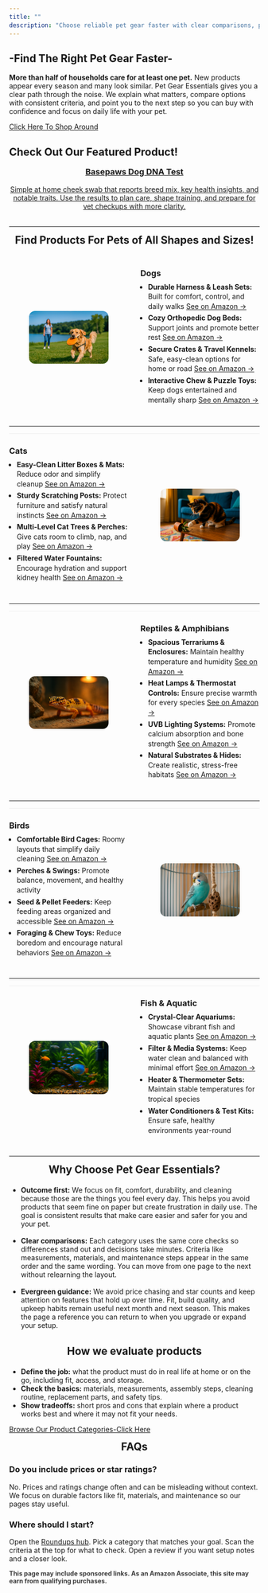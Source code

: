 ```yaml
---
title: ""
description: "Choose reliable pet gear faster with clear comparisons, practical criteria, and focused product guidance."
---
```


<h2>-Find The Right Pet Gear Faster-</h2>
<p><strong>More than half of households care for at least one pet.</strong> New products appear every season and many look similar. Pet Gear Essentials gives you a clear path through the noise. We explain what matters, compare options with consistent criteria, and point you to the next step so you can buy with confidence and focus on daily life with your pet.</p>
<p><a class="btn" href="/roundups/">Click Here To Shop Around</a></p>


<h2>Check Out Our Featured Product!</h2>
<div class="roundups-grid">
  <a class="roundups-card" href="https://amzn.to/4ha5Wmi" rel="nofollow sponsored noopener" target="_blank" style="text-align:center;color:var(--ink);">
    <h3 style="margin-top:0;color:var(--ink);">Basepaws Dog DNA Test</h3>
    <p style="color:var(--ink);">Simple at home cheek swab that reports breed mix, key health insights, and notable traits. Use the results to plan care, shape training, and prepare for vet checkups with more clarity.</p>
  </a>
</div>

<section id="pet-groups-zz" class="pge-zz">
  <hr><h2>Find Products For Pets of All Shapes and Sizes!</h2>
  <!-- Row 1: Dogs (image left) -->
  <article class="pge-zz-row">
    <figure class="pge-zz-media">
      <img src="/home/pet-groups/dogs.webp" width="1200" height="675" loading="lazy" alt="Happy dog wearing a harness on a trail.">
    </figure>
    <div class="pge-zz-copy">
      <h3>Dogs</h3>
      <ul class="pge-zz-list">
        <li><strong>Durable Harness & Leash Sets:</strong> Built for comfort, control, and daily walks <a href="https://amzn.to/4nEw6QC" class="pge-zz-cta" target="_blank" rel="nofollow sponsored noopener">See on Amazon →</a></li>
        <li><strong>Cozy Orthopedic Dog Beds: </strong>Support joints and promote better rest <a href="https://amzn.to/4mKKXYl" class="pge-zz-cta" target="_blank" rel="nofollow sponsored noopener">See on Amazon →</a></li>
        <li><strong>Secure Crates & Travel Kennels: </strong>Safe, easy-clean options for home or road <a href="https://amzn.to/48MtfjM" class="pge-zz-cta" target="_blank" rel="nofollow sponsored noopener">See on Amazon →</a></li>
        <li><strong>Interactive Chew & Puzzle Toys: </strong>Keep dogs entertained and mentally sharp <a href="https://amzn.to/3WlIhWf" class="pge-zz-cta" target="_blank" rel="nofollow sponsored noopener">See on Amazon →</a></li>
      </ul>
    </div>
  </article>

  <!-- Row 2: Cats (image right) -->
<hr>
<article class="pge-zz-row flip">
  <figure class="pge-zz-media">
    <img src="/home/pet-groups/cats.webp" width="1200" height="675" loading="lazy" alt="Cat lounging on a perch playing with a toy.">
  </figure>
  <div class="pge-zz-copy">
    <h3>Cats</h3>
    <ul class="pge-zz-list">
      <li><strong>Easy-Clean Litter Boxes & Mats:</strong> Reduce odor and simplify cleanup <a href="https://amzn.to/4qcZCyv" class="pge-zz-cta" target="_blank" rel="nofollow sponsored noopener">See on Amazon →</a></li>
      <li><strong>Sturdy Scratching Posts:</strong> Protect furniture and satisfy natural instincts <a href="https://amzn.to/4hgYuWv" class="pge-zz-cta" target="_blank" rel="nofollow sponsored noopener">See on Amazon →</a></li>
      <li><strong>Multi-Level Cat Trees & Perches:</strong> Give cats room to climb, nap, and play <a href="https://amzn.to/3W1lEGB" class="pge-zz-cta" target="_blank" rel="nofollow sponsored noopener">See on Amazon →</a></li>
      <li><strong>Filtered Water Fountains:</strong> Encourage hydration and support kidney health <a href="https://amzn.to/4hjqSYg" class="pge-zz-cta" target="_blank" rel="nofollow sponsored noopener">See on Amazon →</a></li>
    </ul>
  </div>
</article>

<!-- Row 3: Reptiles & Amphibians (image left) -->
<hr>
<article class="pge-zz-row">
  <figure class="pge-zz-media">
    <img src="/home/pet-groups/reptiles-amphibians.webp" width="1200" height="675" loading="lazy" alt="Leopard gecko resting inside a warm terrarium.">
  </figure>
  <div class="pge-zz-copy">
    <h3>Reptiles & Amphibians</h3>
    <ul class="pge-zz-list">
      <li><strong>Spacious Terrariums & Enclosures:</strong> Maintain healthy temperature and humidity <a href="https://amzn.to/3KsRXMh" class="pge-zz-cta" target="_blank" rel="nofollow sponsored noopener">See on Amazon →</a></li>
      <li><strong>Heat Lamps & Thermostat Controls:</strong> Ensure precise warmth for every species <a href="https://amzn.to/4gUQiuV" class="pge-zz-cta" target="_blank" rel="nofollow sponsored noopener">See on Amazon →</a></li>
      <li><strong>UVB Lighting Systems:</strong> Promote calcium absorption and bone strength <a href="https://amzn.to/4nH2cv8" class="pge-zz-cta" target="_blank" rel="nofollow sponsored noopener">See on Amazon →</a></li>
      <li><strong>Natural Substrates & Hides:</strong> Create realistic, stress-free habitats <a href="https://amzn.to/4nAlhPt" class="pge-zz-cta" target="_blank" rel="nofollow sponsored noopener">See on Amazon →</a></li>
    </ul>
  </div>
</article>

<!-- Row 4: Birds (image right) -->
<hr>
<article class="pge-zz-row flip">
  <figure class="pge-zz-media">
    <img src="/home/pet-groups/birds.webp" width="1200" height="675" loading="lazy" alt="Blue parakeet perched on a swing in a bright cage.">
  </figure>
  <div class="pge-zz-copy">
    <h3>Birds</h3>
    <ul class="pge-zz-list">
      <li><strong>Comfortable Bird Cages:</strong> Roomy layouts that simplify daily cleaning <a href="https://amzn.to/4o5wcAT" class="pge-zz-cta" target="_blank" rel="nofollow sponsored noopener">See on Amazon →</a></li>
      <li><strong>Perches & Swings:</strong> Promote balance, movement, and healthy activity</li>
      <li><strong>Seed & Pellet Feeders:</strong> Keep feeding areas organized and accessible <a href="https://amzn.to/3W9MTit" class="pge-zz-cta" target="_blank" rel="nofollow sponsored noopener">See on Amazon →</a></li>
      <li><strong>Foraging & Chew Toys:</strong> Reduce boredom and encourage natural behaviors <a href="https://amzn.to/4qcBxro" class="pge-zz-cta" target="_blank" rel="nofollow sponsored noopener">See on Amazon →</a></li>
    </ul>
  </div>
</article>

<!-- Row 5: Fish & Aquatic (image left) -->
<hr>
<article class="pge-zz-row">
  <figure class="pge-zz-media">
    <img src="/home/pet-groups/fish-aquatic.webp" width="1200" height="675" loading="lazy" alt="Colorful freshwater fish swimming in a planted aquarium.">
  </figure>
  <div class="pge-zz-copy">
    <h3>Fish & Aquatic</h3>
    <ul class="pge-zz-list">
      <li><strong>Crystal-Clear Aquariums:</strong> Showcase vibrant fish and aquatic plants <a href="https://amzn.to/42H97fe" class="pge-zz-cta" target="_blank" rel="nofollow sponsored noopener">See on Amazon →</a></li>
      <li><strong>Filter & Media Systems:</strong> Keep water clean and balanced with minimal effort <a href="https://amzn.to/3WxhgPJ" class="pge-zz-cta" target="_blank" rel="nofollow sponsored noopener">See on Amazon →</a></li>
      <li><strong>Heater & Thermometer Sets:</strong> Maintain stable temperatures for tropical species</li>
      <li><strong>Water Conditioners & Test Kits:</strong> Ensure safe, healthy environments year-round</li>
    </ul>
  </div>
</article>

<style>
/* Pet Gear Essentials — Mini Zig-Zag */
.pge-zz { margin: 2rem 0; }
.pge-zz > h2 { text-align: center; margin: 0 0 1.25rem; }
.pge-zz-row {
  display: grid; grid-template-columns: 1fr 1fr; gap: 24px;
  align-items: center; padding: 24px 0;
  border-top: 1px solid rgba(0,0,0,.06);
}
.pge-zz-row:first-of-type { border-top: 0; }
.pge-zz-row.flip .pge-zz-media { order: 2; }
.pge-zz-media img { width: 100%; height: auto; border-radius: 12px; display: block; }
.pge-zz-copy h3 { margin: 0 0 .5rem; }
.pge-zz-list { margin: 0; padding-left: 1.1em; }
.pge-zz-list li { margin: .25rem 0; line-height: 1.4; }
@media (max-width: 900px) {
  .pge-zz-row { grid-template-columns: 1fr; }
  .pge-zz-row.flip .pge-zz-media { order: 0; }
}
</style>


<hr>
<h2 id="why-choose-pge">Why Choose Pet Gear Essentials?</h2>
<ul>
  <li><strong>Outcome first:</strong> We focus on fit, comfort, durability, and cleaning because those are the things you feel every day. This helps you avoid products that seem fine on paper but create frustration in daily use. The goal is consistent results that make care easier and safer for you and your pet.</li>
<br>
  <li><strong>Clear comparisons:</strong> Each category uses the same core checks so differences stand out and decisions take minutes. Criteria like measurements, materials, and maintenance steps appear in the same order and the same wording. You can move from one page to the next without relearning the layout.</li>
  <br>
  <li><strong>Evergreen guidance:</strong> We avoid price chasing and star counts and keep attention on features that hold up over time. Fit, build quality, and upkeep habits remain useful next month and next season. This makes the page a reference you can return to when you upgrade or expand your setup.</li>
</ul>
<br>
<h2 id="how-we-evaluate">How we evaluate products</h2>
<ul>
  <li><strong>Define the job:</strong> what the product must do in real life at home or on the go, including fit, access, and storage.</li>
  <li><strong>Check the basics:</strong> materials, measurements, assembly steps, cleaning routine, replacement parts, and safety tips.</li>
  <li><strong>Show tradeoffs:</strong> short pros and cons that explain where a product works best and where it may not fit your needs.</li>
</ul>
<p><a class="btn" href="/roundups/">Browse Our Product Categories-Click Here</a></p>

<h2 id="faqs">FAQs</h2>
<h3>Do you include prices or star ratings?</h3>
<p>No. Prices and ratings change often and can be misleading without context. We focus on durable factors like fit, materials, and maintenance so our pages stay useful.</p>

<h3>Where should I start?</h3>
<p>Open the <a href="/roundups/">Roundups hub</a>. Pick a category that matches your goal. Scan the criteria at the top for what to check. Open a review if you want setup notes and a closer look.</p>

<strong><p style="font-size:0.9em;opacity:0.85;">This page may include sponsored links. As an Amazon Associate, this site may earn from qualifying purchases.</p></strong>
